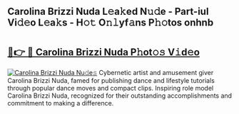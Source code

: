 ## Carolina Brizzi Nuda L𝚎a𝚔ed N𝚞𝚍e - Part-iul Vi𝚍𝚎o L𝚎a𝚔s - H𝚘𝚝 O𝚗𝚕yf𝚊ns P𝚑𝚘tos onhnb

# <h2><a href="http://kfc0y7.oniu.top/?m=Carolina+Brizzi+Nuda">🔗👉 🔴 Carolina Brizzi Nuda P𝚑ot𝚘𝚜 V𝚒d𝚎o</a></h2>

[![Carolina Brizzi Nuda Nu𝚍e𝚜](https://i.imgur.com/0qMVB7G.gif)](http://kfc0y7.oniu.top/?m=Carolina+Brizzi+Nuda)
Cybernetic artist and amusement giver Carolina Brizzi Nuda, famed for publishing dance and lifestyle tutorials through popular dance moves and compact clips. Inspiring role model Carolina Brizzi Nuda, recognized for their outstanding accomplishments and commitment to making a difference.  
